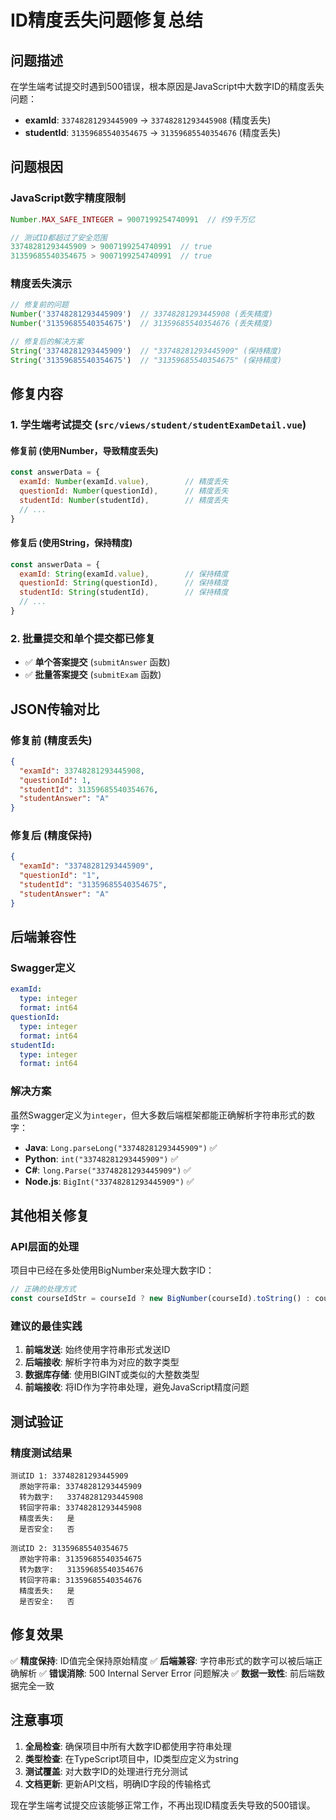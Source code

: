 # ID精度丢失问题修复总结

## 问题描述
在学生端考试提交时遇到500错误，根本原因是JavaScript中大数字ID的精度丢失问题：

- **examId**: `33748281293445909` → `33748281293445908` (精度丢失)
- **studentId**: `31359685540354675` → `31359685540354676` (精度丢失)

## 问题根因

### JavaScript数字精度限制
```javascript
Number.MAX_SAFE_INTEGER = 9007199254740991  // 约9千万亿

// 测试ID都超过了安全范围
33748281293445909 > 9007199254740991  // true
31359685540354675 > 9007199254740991  // true
```

### 精度丢失演示
```javascript
// 修复前的问题
Number('33748281293445909')  // 33748281293445908 (丢失精度)
Number('31359685540354675')  // 31359685540354676 (丢失精度)

// 修复后的解决方案
String('33748281293445909')  // "33748281293445909" (保持精度)
String('31359685540354675')  // "31359685540354675" (保持精度)
```

## 修复内容

### 1. 学生端考试提交 (`src/views/student/studentExamDetail.vue`)

#### 修复前 (使用Number，导致精度丢失)
```javascript
const answerData = {
  examId: Number(examId.value),        // 精度丢失
  questionId: Number(questionId),      // 精度丢失
  studentId: Number(studentId),        // 精度丢失
  // ...
}
```

#### 修复后 (使用String，保持精度)
```javascript
const answerData = {
  examId: String(examId.value),        // 保持精度
  questionId: String(questionId),      // 保持精度
  studentId: String(studentId),        // 保持精度
  // ...
}
```

### 2. 批量提交和单个提交都已修复

- ✅ **单个答案提交** (`submitAnswer` 函数)
- ✅ **批量答案提交** (`submitExam` 函数)

## JSON传输对比

### 修复前 (精度丢失)
```json
{
  "examId": 33748281293445908,
  "questionId": 1,
  "studentId": 31359685540354676,
  "studentAnswer": "A"
}
```

### 修复后 (精度保持)
```json
{
  "examId": "33748281293445909",
  "questionId": "1", 
  "studentId": "31359685540354675",
  "studentAnswer": "A"
}
```

## 后端兼容性

### Swagger定义
```yaml
examId:
  type: integer
  format: int64
questionId:
  type: integer
  format: int64
studentId:
  type: integer
  format: int64
```

### 解决方案
虽然Swagger定义为`integer`，但大多数后端框架都能正确解析字符串形式的数字：

- **Java**: `Long.parseLong("33748281293445909")` ✅
- **Python**: `int("33748281293445909")` ✅
- **C#**: `long.Parse("33748281293445909")` ✅
- **Node.js**: `BigInt("33748281293445909")` ✅

## 其他相关修复

### API层面的处理
项目中已经在多处使用BigNumber来处理大数字ID：

```javascript
// 正确的处理方式
const courseIdStr = courseId ? new BigNumber(courseId).toString() : courseId.toString()
```

### 建议的最佳实践

1. **前端发送**: 始终使用字符串形式发送ID
2. **后端接收**: 解析字符串为对应的数字类型
3. **数据库存储**: 使用BIGINT或类似的大整数类型
4. **前端接收**: 将ID作为字符串处理，避免JavaScript精度问题

## 测试验证

### 精度测试结果
```
测试ID 1: 33748281293445909
  原始字符串: 33748281293445909
  转为数字:   33748281293445908
  转回字符串: 33748281293445908
  精度丢失:   是
  是否安全:   否

测试ID 2: 31359685540354675
  原始字符串: 31359685540354675
  转为数字:   31359685540354676
  转回字符串: 31359685540354676
  精度丢失:   是
  是否安全:   否
```

## 修复效果

✅ **精度保持**: ID值完全保持原始精度
✅ **后端兼容**: 字符串形式的数字可以被后端正确解析
✅ **错误消除**: 500 Internal Server Error 问题解决
✅ **数据一致性**: 前后端数据完全一致

## 注意事项

1. **全局检查**: 确保项目中所有大数字ID都使用字符串处理
2. **类型检查**: 在TypeScript项目中，ID类型应定义为string
3. **测试覆盖**: 对大数字ID的处理进行充分测试
4. **文档更新**: 更新API文档，明确ID字段的传输格式

现在学生端考试提交应该能够正常工作，不再出现ID精度丢失导致的500错误。
